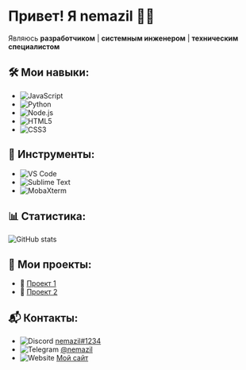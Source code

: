 # Привет! Я **nemazil** 👨‍💻  
Являюсь **разработчиком** | **системным инженером** | **техническим специалистом**

## 🛠 Мои навыки:
- ![JavaScript](https://img.shields.io/badge/JavaScript-F7DF1E?style=flat&logo=javascript&logoColor=black)  
- ![Python](https://img.shields.io/badge/Python-3776AB?style=flat&logo=python&logoColor=white)  
- ![Node.js](https://img.shields.io/badge/Node.js-339933?style=flat&logo=node.js&logoColor=white)  
- ![HTML5](https://img.shields.io/badge/HTML-E34F26?style=flat&logo=html5&logoColor=white)  
- ![CSS3](https://img.shields.io/badge/CSS-1572B6?style=flat&logo=css3&logoColor=white)  

## 🔧 Инструменты:
- ![VS Code](https://img.shields.io/badge/VS_Code-007ACC?style=flat&logo=visualstudiocode&logoColor=white)  
- ![Sublime Text](https://img.shields.io/badge/Sublime_Text-FF9800?style=flat&logo=sublimetext&logoColor=white)  
- ![MobaXterm](https://img.shields.io/badge/MobaXterm-3A3A3A?style=flat&logo=mobaxterm&logoColor=white)

## 📊 Статистика:
![GitHub stats](https://github-readme-stats.vercel.app/api?username=nemazil&show_icons=true&hide_title=true&count_private=true&hide=prs&theme=radical)

## 🚀 Мои проекты:
- 🔗 [Проект 1](ссылка)  
- 🔗 [Проект 2](ссылка)

## 📬 Контакты:
- ![Discord](https://img.shields.io/badge/Discord-5865F2?style=flat&logo=discord&logoColor=white) [nemazil#1234](https://discord.com/users/1234)  
- ![Telegram](https://img.shields.io/badge/Telegram-0088CC?style=flat&logo=telegram&logoColor=white) [@nemazil](https://t.me/nemazil)  
- ![Website](https://img.shields.io/badge/Website-FF6347?style=flat&logo=html5&logoColor=white) [Мой сайт](ссылка)

